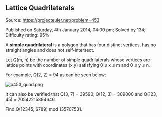 Lattice Quadrilaterals
----------------------

Source: https://projecteuler.net/problem=453

Published on Saturday, 4th January 2014, 04:00 pm; Solved by 134;
Difficulty rating: 95%

A **simple quadrilateral** is a polygon that has four distinct vertices,
has no straight angles and does not self-intersect.

Let Q(m, n) be the number of simple quadrilaterals whose vertices are
lattice points with coordinates (x,y) satisfying 0 ≤ x ≤ m and 0 ≤ y ≤
n.

For example, Q(2, 2) = 94 as can be seen below:

![p453\_quad.png](project/images/p453_quad.png)

It can also be verified that Q(3, 7) = 39590, Q(12, 3) = 309000 and
Q(123, 45) = 70542215894646.

Find Q(12345, 6789) mod 135707531.

